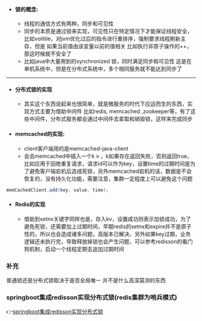 - #### 锁的概念:
	- 线程的通信方式有两种，同步和可见性
	- 同步的本质是通过锁来实现，可见性只在特定情况下才能保证线程安全，比如volitile，对jvm优化过后的指令进行重排序，强制要求线程刷新主存，但是 如果当前值由该变量以前的值相关 比如执行非原子操作的++，那这时候就不安全了
	- 比如java中大量用到的synchronized 锁，同时满足同步和可见性
	这是在单机系统中，但是在分布式系统中，多个相同服务就不能达到同步了
***
- #### 分布式锁的实现
    - 其实这个东西说起来也很简单，就是微服务的时代下应运而生的东西，实现方式主要为借助中间件 比如redis, memcached ,zookeeper等，有了这些中间件，分布式服务都会通过中间件去拿取和销毁锁，这样来完成同步

- #### memcached的实现:
    - client客户端用的是memcached-java-client
    - 会去memcached中插入一个k v ，k如果存在返回失败，否则返回true，比如应用于回绝重复请求，请求id可以作为key，设置time的过期时间是为了避免客户端宕机后造成死锁，另外memcached宕机的话，数据是不会恢复的，没有持久化功能，需要注意，集群一定程度上可以避免这个问题
```java
memCachedClient.add(key, value, time);
```
- #### Redis的实现
    - 借助到setnx关键字同样也是，存入kv，设置成功则表示加锁成功，为了避免死锁，还需要加上过期时间，早期redis的setnx和expire并不是原子性的，所以也会造成诸多问题，高版本已解决，另外如果key过期，业务逻辑还未执行完，导致释放掉锁也会产生问题，可以参考redisson的看门狗机制，启动一个线程定期去追加过期时间
### 补充
普通锁还是分布式锁取决于是否全局唯一 并不是什么高深莫测的东西
### springboot集成redisson实现分布式锁(redis集群为哨兵模式)
👉[springboot集成redisson实现分布式锁](/JAVA/redisson1.md)


